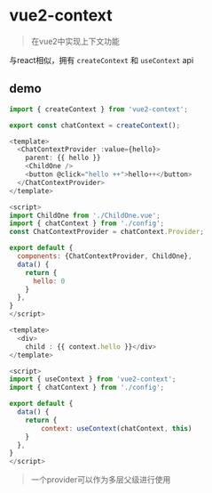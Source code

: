 # vue2-context

> 在vue2中实现上下文功能

与react相似，拥有 `createContext` 和 `useContext` api

## demo

```javascript
import { createContext } from 'vue2-context';

export const chatContext = createContext();
```

``` javascript
<template>
  <ChatContextProvider :value={hello}>
    parent: {{ hello }}
    <ChildOne />
    <button @click="hello ++">hello++</button>
  </ChatContextProvider>
</template>

<script>
import ChildOne from './ChildOne.vue';
import { chatContext } from './config';
const ChatContextProvider = chatContext.Provider;

export default {
  components: {ChatContextProvider, ChildOne},
  data() {
    return {
      hello: 0
    }
  },
}
</script>
```

``` javascript
<template>
  <div>
    child : {{ context.hello }}</div>
</template>

<script>
import { useContext } from 'vue2-context';
import { chatContext } from './config';

export default {
  data() {
    return {
        context: useContext(chatContext, this)
    }
  },
}
</script>
```

> 一个provider可以作为多层父级进行使用